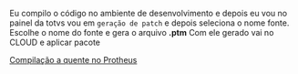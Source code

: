 Eu compilo o código no ambiente de desenvolvimento e depois eu vou no painel da totvs vou em `geração de patch` e depois seleciona o nome fonte.
Escolhe o nome do fonte e gera o arquivo **.ptm**
Com ele gerado vai no CLOUD e aplicar pacote

[Compilação a quente no Protheus](https://terminaldeinformacao.com/2017/03/03/como-fazer-uma-compilacao-quente-protheus-troca-de-rpo/)
